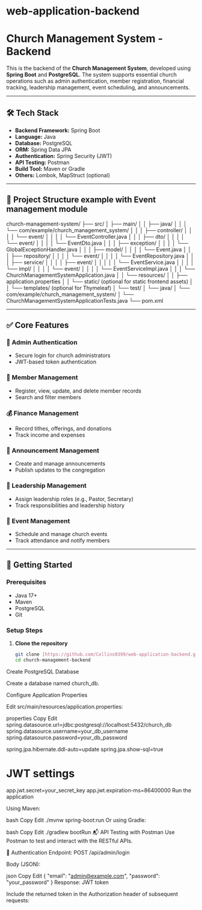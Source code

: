 # web-application-backend
# Church Management System - Backend

This is the backend of the **Church Management System**, developed using **Spring Boot** and **PostgreSQL**. The system supports essential church operations such as admin authentication, member registration, financial tracking, leadership management, event scheduling, and announcements.

---

## 🛠️ Tech Stack

- **Backend Framework:** Spring Boot
- **Language:** Java
- **Database:** PostgreSQL
- **ORM:** Spring Data JPA
- **Authentication:** Spring Security (JWT)
- **API Testing:** Postman
- **Build Tool:** Maven or Gradle
- **Others:** Lombok, MapStruct (optional)

---

## 📁 Project Structure example with Event management module

church-management-system/
├── src/
│   ├── main/
│   │   ├── java/
│   │   │   └── com/example/church_management_system/
│   │   │       ├── controller/
│   │   │       │   └── event/
│   │   │       │       └── EventController.java
│   │   │       ├── dto/
│   │   │       │   └── event/
│   │   │       │       └── EventDto.java
│   │   │       ├── exception/
│   │   │       │   └── GlobalExceptionHandler.java
│   │   │       ├── model/
│   │   │       │   └── Event.java
│   │   │       ├── repository/
│   │   │       │   └── event/
│   │   │       │       └── EventRepository.java
│   │   │       ├── service/
│   │   │       │   ├── event/
│   │   │       │   │   └── EventService.java
│   │   │       │   └── impl/
│   │   │       │       └── event/
│   │   │       │           └── EventServiceImpl.java
│   │   │       └── ChurchManagementSystemApplication.java
│   │   └── resources/
│   │       ├── application.properties
│   │       └── static/ (optional for static frontend assets)
│   │       └── templates/ (optional for Thymeleaf)
│   └── test/
│       └── java/
│           └── com/example/church_management_system/
│               └── ChurchManagementSystemApplicationTests.java
└── pom.xml

---

## ✅ Core Features

### 🔐 Admin Authentication
- Secure login for church administrators
- JWT-based token authentication

### 👥 Member Management
- Register, view, update, and delete member records
- Search and filter members

### 💰 Finance Management
- Record tithes, offerings, and donations
- Track income and expenses

### 📢 Announcement Management
- Create and manage announcements
- Publish updates to the congregation

### 👤 Leadership Management
- Assign leadership roles (e.g., Pastor, Secretary)
- Track responsibilities and leadership history

### 📅 Event Management
- Schedule and manage church events
- Track attendance and notify members

---

## 🚀 Getting Started

### Prerequisites

- Java 17+
- Maven 
- PostgreSQL
- Git

### Setup Steps

1. **Clone the repository**

   ```bash
   git clone [https://github.com/Collins0399/web-application-backend.git]
   cd church-management-backend
Create PostgreSQL Database

Create a database named church_db.

Configure Application Properties

Edit src/main/resources/application.properties:

properties
Copy
Edit
spring.datasource.url=jdbc:postgresql://localhost:5432/church_db
spring.datasource.username=your_db_username
spring.datasource.password=your_db_password

spring.jpa.hibernate.ddl-auto=update
spring.jpa.show-sql=true

# JWT settings
app.jwt.secret=your_secret_key
app.jwt.expiration-ms=86400000
Run the application

Using Maven:

bash
Copy
Edit
./mvnw spring-boot:run
Or using Gradle:

bash
Copy
Edit
./gradlew bootRun
📬 API Testing with Postman
Use Postman to test and interact with the RESTful APIs.

🔑 Authentication
Endpoint: POST /api/admin/login

Body (JSON):

json
Copy
Edit
{
  "email": "admin@example.com",
  "password": "your_password"
}
Response: JWT token

Include the returned token in the Authorization header of subsequent requests:


